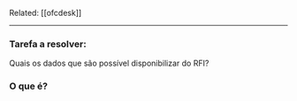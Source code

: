 Related: [[ofcdesk]]

---

### Tarefa a resolver:
Quais os dados que são possível disponibilizar do RFI?

### O que é?

